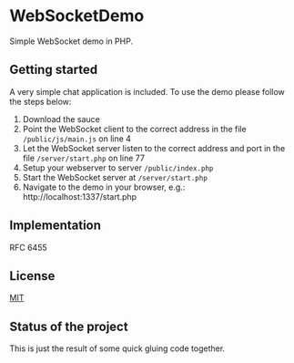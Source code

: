 WebSocketDemo
=

Simple WebSocket demo in PHP.

Getting started
-

A very simple chat application is included. To use the demo please follow the steps below:

1. Download the sauce
2. Point the WebSocket client to the correct address in the file `/public/js/main.js` on line 4
3. Let the WebSocket server listen to the correct address and port in the file `/server/start.php` on line 77
4. Setup your webserver to server `/public/index.php`
5. Start the WebSocket server at `/server/start.php`
6. Navigate to the demo in your browser, e.g.: http://localhost:1337/start.php

Implementation
-

RFC 6455

License
-

[MIT][mit]

[mit]:http://opensource.org/licenses/MIT

Status of the project
-

This is just the result of some quick gluing code together.